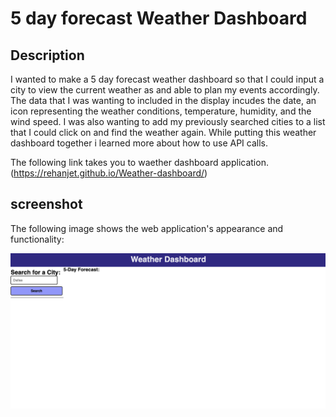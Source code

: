 # 5 day forecast Weather Dashboard

## Description

I wanted to make a 5 day forecast weather dashboard so that I could input a city to view the current weather as and able to plan my events accordingly. The data that I was wanting to included in the display incudes the date, an icon representing the weather conditions, temperature, humidity, and the wind speed. I was also wanting to add my previously searched cities to a list that I could click on and find the weather again. While putting this weather dashboard together i learned more about how to use API calls.

The following link takes you to waether dashboard application. (https://rehanjet.github.io/Weather-dashboard/) 



## screenshot

The following image shows the web application's appearance and functionality:

![The weather app includes a search option, a list of cities, and a five-day forecast](./Assets/Images/Screenshot%202023-04.png)



